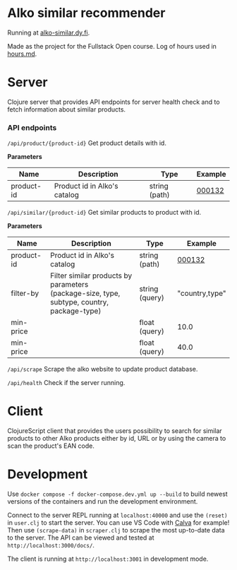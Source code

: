# Alko similar recommender

Running at [alko-similar.dy.fi](https://alko-similar.dy.fi).

Made as the project for the Fullstack Open course. Log of hours used in [hours.md](hours.md).

# Server
Clojure server that provides API endpoints for server health check and to fetch information about similar products.

### API endpoints
`/api/product/{product-id}` Get product details with id.

**Parameters**

| Name | Description | Type | Example |
|------|-------------|------|---------|
| product-id | Product id in Alko's catalog | string (path) | [000132](https://www.alko.fi/tuotteet/000132) |

`/api/similar/{product-id}` Get similar products to product with id.

**Parameters**

| Name | Description | Type | Example |
|------|-------------|------|---------|
| product-id | Product id in Alko's catalog | string (path) | [000132](https://www.alko.fi/tuotteet/000132) |
| filter-by  | Filter similar products by parameters<br>(package-size, type, subtype, country, package-type) | string (query) | "country,type" |
| min-price  | | float (query) | 10.0 |
| min-price  | | float (query) | 40.0 |

`/api/scrape` Scrape the alko website to update product database.

`/api/health` Check if the server running.

# Client
ClojureScript client that provides the users possibility to search for similar products to other Alko products either by id, URL or by using the camera to scan the product's EAN code.

# Development
Use `docker compose -f docker-compose.dev.yml up --build` to build newest versions of the containers and run the development environment.

Connect to the server REPL running at `localhost:40000` and use the `(reset)` in `user.clj` to start the server. You can use VS Code with [Calva](https://calva.io) for example! Then use `(scrape-data)` in `scraper.clj` to scrape the most up-to-date data to the server. The API can be viewed and tested at `http://localhost:3000/docs/`.

The client is running at `http://localhost:3001` in development mode.
